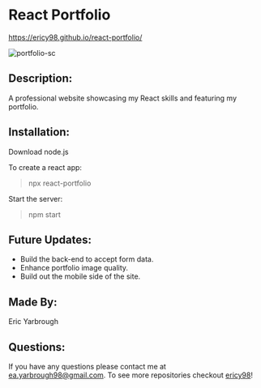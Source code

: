 # React Portfolio
https://ericy98.github.io/react-portfolio/

![portfolio-sc](https://user-images.githubusercontent.com/65314282/96038913-7a1d7480-0e2d-11eb-9340-b6162d8bc18f.png)

## Description:
A professional website showcasing my React skills and featuring my portfolio.

## Installation:
Download node.js

To create a react app:
 > npx react-portfolio 

Start the server:
  > npm start

## Future Updates:
* Build the back-end to accept form data.
* Enhance portfolio image quality.
* Build out the mobile side of the site.

## Made By:
Eric Yarbrough

## Questions:
If you have any questions please contact me at ea.yarbrough98@gmail.com. To see more repositories checkout [ericy98](https://github.com/ericy98/)!
